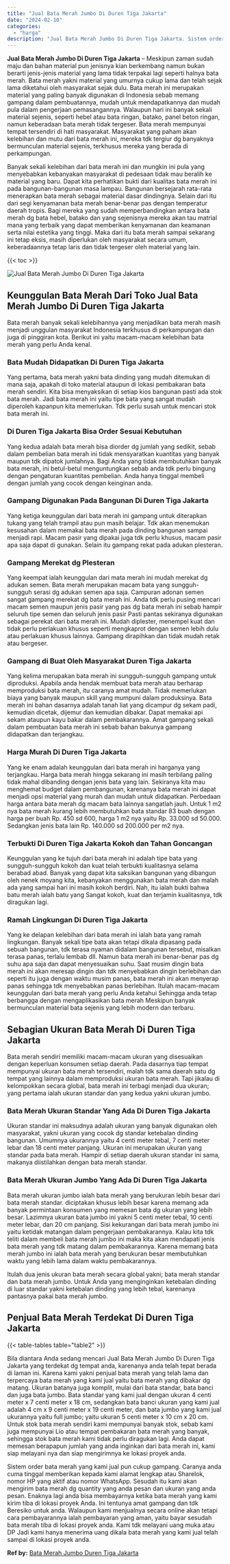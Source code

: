 ```yaml
---
title: "Jual Bata Merah Jumbo Di Duren Tiga Jakarta"
date: "2024-02-10"
categories: 
  - "harga"
description: "Jual Bata Merah Jumbo Di Duren Tiga Jakarta. Sistem order bata merah yang kami jual pun cukup gampang. Caranya anda cuma tinggal memberikan kepada kami alama..."
---
```


**Jual Bata Merah Jumbo Di Duren Tiga Jakarta** – Meskipun zaman sudah maju dan bahan material pun jenisnya kian berkembang namun bukan berarti jenis-jenis material yang lama tidak terpakai lagi seperti halnya bata merah. Bata merah yakni material yang umurnya cukup lama dan telah sejak lama diketahui oleh masyarakat sejak dulu. Bata merah ini merupakan material yang paling banyak digunakan di Indonesia sebab memang gampang dalam pembuatannya, mudah untuk mendapatkannya dan mudah pula dalam pengerjaan pemasangannya. Walaupun hari ini banyak sekali material sejenis, seperti hebel atau bata ringan, batako, panel beton ringan, namun keberadaan bata merah tidak tergeser. Bata merah mempunyai tempat tersendiri di hati masyarakat. Masyarakat yang paham akan kelebihan dan mutu dari bata merah ini, mereka tdk tergiur dg banyaknya bermunculan material sejenis, terkhusus mereka yang berada di perkampungan.

Banyak sekali kelebihan dari bata merah ini dan mungkin ini pula yang menyebabkan kebanyakan masyarakat di pedesaan tidak mau beralih ke material yang baru. Dapat kita perhatikan bukti dari kualitas bata merah ini pada bangunan-bangunan masa lampau. Bangunan bersejarah rata-rata menerapkan bata merah sebagai material dasar dindingnya. Selain dari itu dari segi kenyamanan bata merah benar-benar pas dengan temperatur daerah tropis. Bagi mereka yang sudah memperbandingkan antara bata merah dg bata hebel, batako dan yang sejenisnya mereka akan tau matrial mana yang terbaik yang dapat memberikan kenyamanan dan keamanan serta nilai estetika yang tinggi. Maka dari itu bata merah sampai sekarang ini tetap eksis, masih diperlukan oleh masyarakat secara umum, keberadaannya tetap laris dan tidak tergeser oleh material yang lain.

{{< toc >}}

![Jual Bata Merah Jumbo Di Duren Tiga Jakarta](/images/jual-bata-merah-24.png)

## Keunggulan Bata Merah Dari Toko Jual Bata Merah Jumbo Di Duren Tiga Jakarta

Bata merah banyak sekali kelebihannya yang menjadikan bata merah masih menjadi unggulan masyarakat Indonesia terkhusus di perkampungan dan juga di pinggiran kota. Berikut ini yaitu macam-macam kelebihan bata merah yang perlu Anda kenal.

### Bata Mudah Didapatkan Di Duren Tiga Jakarta

Yang pertama, bata merah yakni bata dinding yang mudah ditemukan di mana saja, apakah di toko material ataupun di lokasi pembakaran bata merah sendiri. Kita bisa menyaksikan di setiap kios bangunan pasti ada stok bata merah. Jadi bata merah ini yaitu tipe bata yang sangat mudah diperoleh kapanpun kita memerlukan. Tdk perlu susah untuk mencari stok bata merah ini.

### Di Duren Tiga Jakarta Bisa Order Sesuai Kebutuhan

Yang kedua adalah bata merah bisa diorder dg jumlah yang sedikit, sebab dalam pembelian bata merah ini tidak mensyaratkan kuantitas yang banyak maupun tdk dipatok jumlahnya. Bagi Anda yang tidak membutuhkan banyak bata merah, ini betul-betul menguntungkan sebab anda tdk perlu bingung dengan pengaturan kuantitas pembelian. Anda hanya tinggal membeli dengan jumlah yang cocok dengan keinginan anda.

### Gampang Digunakan Pada Bangunan Di Duren Tiga Jakarta

Yang ketiga keunggulan dari bata merah ini gampang untuk diterapkan tukang yang telah trampil atau pun masih belajar. Tdk akan menemukan kesusahan dalam memakai bata merah pada dinding bangunan sampai menjadi rapi. Macam pasir yang dipakai juga tdk perlu khusus, macam pasir apa saja dapat di gunakan. Selain itu gampang rekat pada adukan plesteran.

### Gampang Merekat dg Plesteran

Yang keempat ialah keunggulan dari mata merah ini mudah merekat dg adukan semen. Bata merah merupakan macam bata yang sungguh-sungguh serasi dg adukan semen apa saja. Campuran adonan semen sangat gampang merekat dg bata merah ini. Anda tdk perlu pusing mencari macam semen maupun jenis pasir yang pas dg bata merah ini sebab hampir seluruh tipe semen dan seluruh jenis pasir Pasti pantas sekiranya digunakan sebagai perekat dari bata merah ini. Mudah diplester, menempel kuat dan tidak perlu perlakuan khusus seperti mengkaprot dengan semen lebih dulu atau perlakuan khusus lainnya. Gampang dirapihkan dan tidak mudah retak atau bergeser.

### Gampang di Buat Oleh Masyarakat Duren Tiga Jakarta

Yang kelima merupakan bata merah ini sungguh-sungguh gampang untuk diproduksi. Apabila anda hendak membuat bata merah atau berharap memproduksi bata merah, itu caranya amat mudah. Tidak memerlukan biaya yang banyak maupun skill yang mumpuni dalam produksinya. Bata merah ini bahan dasarnya adalah tanah liat yang dicampur dg sekam padi, kemudian dicetak, dijemur dan kemudian dibakar. Dapat memakai api sekam ataupun kayu bakar dalam pembakarannya. Amat gampang sekali dalam pembuatan bata merah ini sebab bahan bakunya gampang didapatkan dan terjangkau.

### Harga Murah Di Duren Tiga Jakarta

Yang ke enam adalah keunggulan dari bata merah ini harganya yang terjangkau. Harga bata merah hingga sekarang ini masih terbilang paling tidak mahal dibanding dengan jenis bata yang lain. Sekiranya kita mau menghemat budget dalam pembangunan, karenanya bata merah ini dapat menjadi opsi material yang murah dan mudah untuk didapatkan. Perbedaan harga antara bata merah dg macam bata lainnya sangatlah jauh. Untuk 1 m2 nya bata merah kurang lebih membutuhkan bata standar 83 buah dengan harga per buah Rp. 450 sd 600, harga 1 m2 nya yaitu Rp. 33.000 sd 50.000. Sedangkan jenis bata lain Rp. 140.000 sd 200.000 per m2 nya.

### Terbukti Di Duren Tiga Jakarta Kokoh dan Tahan Goncangan

Keunggulan yang ke tujuh dari bata merah ini adalah tipe bata yang sungguh-sungguh kokoh dan kuat telah terbukti kualitasnya selama berabad abad. Banyak yang dapat kita saksikan bangunan yang dibangun oleh nenek moyang kita, kebanyakan menggunakan bata merah dan malah ada yang sampai hari ini masih kokoh berdiri. Nah, itu ialah bukti bahwa batu merah ialah batu yang Sangat kokoh, kuat dan terjamin kualitasnya, tdk diragukan lagi.

### Ramah Lingkungan Di Duren Tiga Jakarta

Yang ke delapan kelebihan dari bata merah ini ialah bata yang ramah lingkungan. Banyak sekali tipe bata akan tetapi dikala dipasang pada sebuah bangunan, tdk terasa nyaman didalam bangunan tersebut, misalkan terasa panas, terlalu lembab dll. Namun bata merah ini benar-benar pas dg suhu apa saja dan dapat menyesuaikan suhu. Saat musim dingin bata merah ini akan meresap dingin dan tdk menyebabkan dingin berlebihan dan seperti itu juga dengan waktu musim panas, bata merah ini akan menyerap panas sehingga tdk menyebabkan panas berlebihan. Itulah macam-macam keunggulan dari bata merah yang perlu Anda ketahui Sehingga anda tetap berbangga dengan mengaplikasikan bata merah Meskipun banyak bermunculan material bata sejenis yang lebih modern dan terbaru.

## Sebagian Ukuran Bata Merah Di Duren Tiga Jakarta

Bata merah sendiri memiliki macam-macam ukuran yang disesuaikan dengan keperluan konsumen setiap daerah. Pada dasarnya tiap tempat mempunyai ukuran bata merah tersendiri, malah tdk sama daerah satu dg tempat yang lainnya dalam memproduksi ukuran bata merah. Tapi jikalau di kelompokkan secara global, bata merah ini terbagi menjadi dua ukuran; yang pertama ialah ukuran standar dan yang kedua yakni ukuran jumbo.

### Bata Merah Ukuran Standar Yang Ada Di Duren Tiga Jakarta

Ukuran standar ini maksudnya adalah ukuran yang banyak digunakan oleh masyarakat, yakni ukuran yang cocok dg standar ketebalan dinding bangunan. Umumnya ukurannya yaitu 4 centi meter tebal, 7 centi meter lebar dan 18 centi meter panjang. Ukuran ini merupakan ukuran yang standar pada bata merah. Hampir di setiap daerah ukuran standar ini sama, makanya diistilahkan dengan bata merah standar.

### Bata Merah Ukuran Jumbo Yang Ada Di Duren Tiga Jakarta

Bata merah ukuran jumbo ialah bata merah yang berukuran lebih besar dari bata merah standar. diciptakan khusus lebih besar karena memang ada banyak permintaan konsumen yang memesan bata dg ukuran yang lebih besar. Lazimnya ukuran bata jumbo ini yakni 5 centi meter tebal, 10 centi meter lebar, dan 20 cm panjang. Sisi kekurangan dari bata merah jumbo ini yaitu ketidak matangan dalam pengerjaan pembakarannya. Kalau kita tdk teliti dalam membeli bata merah jumbo ini maka kita akan mendapati jenis bata merah yang tdk matang dalam pembakarannya. Karena memang bata merah jumbo ini ialah bata merah yang berukuran besar membutuhkan waktu yang lebih lama dalam waktu pembakarannya.

Itulah dua jenis ukuran bata merah secara global yakni; bata merah standar dan bata merah jumbo. Untuk Anda yang menginginkan ketebalan dinding di luar standar yakni ketebalan dinding yang lebih tebal, karenanya pantasnya pakai bata merah jumbo.

## Penjual Bata Merah Terdekat Di Duren Tiga Jakarta

{{< table-tables table="table2" >}}

Bila diantara Anda sedang mencari Jual Bata Merah Jumbo Di Duren Tiga Jakarta yang terdekat dg tempat anda, karenanya anda telah tepat berada di laman ini. Karena kami yakni penjual bata merah yang telah lama dan terpercaya bata merah yang kami jual yaitu bata merah yang dibakar dg matang. Ukuran batanya juga komplit, mulai dari bata standar, bata banci dan juga bata jumbo. Bata standar yang kami jual dengan ukuran 4 centi meter x 7 centi meter x 18 cm, sedangkan bata banci ukuran yang kami jual adalah 4 cm x 9 centi meter x 19 centi meter, dan bata jumbo yang kami jual ukurannya yaitu full jumbo; yaitu ukuran 5 centi meter x 10 cm x 20 cm. Untuk stok bata merah sendiri kami mempunyai banyak stok, sebab kami juga mempunyai Lio atau tempat pembakaran bata merah yang banyak, sehingga stok bata merah kami tidak perlu diragukan lagi. Anda dapat memesan berapapun jumlah yang anda inginkan dari bata merah ini, kami siap melayani nya dan siap mengirimnya ke lokasi proyek anda.

Sistem order bata merah yang kami jual pun cukup gampang. Caranya anda cuma tinggal memberikan kepada kami alamat lengkap atau Sharelok, nomor HP yang aktif atau nomor WhatsApp. Sesudah itu kami akan mengirim bata merah dg quantity yang anda pesan dan ukuran yang anda pesan. Enaknya lagi anda bisa membayarnya ketika bata merah yang kami kirim tiba di lokasi proyek Anda. Ini tentunya amat gampang dan tdk Beresiko untuk anda. Walaupun kami menjualnya secara online akan tetapi cara pembayarannya ialah pembayaran yang aman, yaitu bayar sesudah bata merah tiba di lokasi proyek anda. Kami tdk melayani uang muka atau DP Jadi kami hanya menerima uang dikala bata merah yang kami jual telah sampai di lokasi proyek anda.

**Ref by:** [Bata Merah Jumbo Duren Tiga Jakarta](https://id.wikipedia.org/wiki/Bata)
